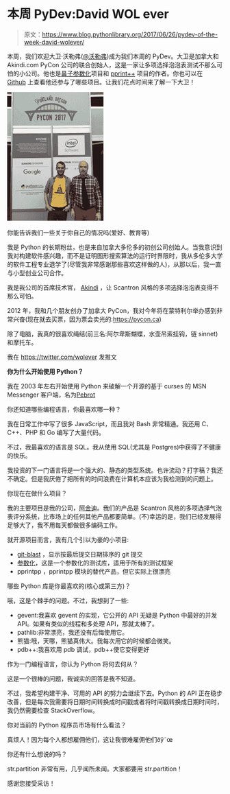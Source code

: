 # 本周 PyDev:David WOL ever

> 原文：<https://www.blog.pythonlibrary.org/2017/06/26/pydev-of-the-week-david-wolever/>

本周，我们欢迎大卫·沃勒弗([@沃勒弗](https://twitter.com/wolever))成为我们本周的 PyDev。大卫是加拿大和 Akindi.com PyCon 公司的联合创始人，这是一家让多项选择泡泡表测试不那么可怕的小公司。他也是[鼻子参数化](https://pypi.python.org/pypi/nose-parameterized)项目和 [pprint++](https://github.com/wolever/pprintpp) 项目的作者。你也可以在 [Github](https://github.com/wolever) 上查看他还参与了哪些项目。让我们花点时间来了解一下大卫！

![](img/ead716bd735983f308248583aa7917fb.png)

你能告诉我们一些关于你自己的情况吗(爱好、教育等)

我是 Python 的长期粉丝，也是来自加拿大多伦多的初创公司创始人。当我意识到我对构建软件感兴趣，而不是证明图形搜索算法的运行时界限时，我从多伦多大学的软件工程专业退学了(尽管我非常感谢那些喜欢这样做的人)，从那以后，我一直与小型创业公司合作。

我是我公司的首席技术官， [Akindi](https://akindi.com) ，让 Scantron 风格的多项选择泡泡表变得不那么可怕。

2012 年，我和几个朋友创办了加拿大 PyCon，我对今年将在蒙特利尔举办感到非常兴奋(现在就去买票，因为票会卖光的:https://pycon.ca)

除了电脑，我真的很喜欢绳结(前三名:阿尔卑斯蝴蝶，水壶吊索挂钩，链 sinnet)和摩托车。

我在 https://twitter.com/wolever 发推文

**你为什么开始使用 Python？**

我在 2003 年左右开始使用 Python 来破解一个开源的基于 curses 的 MSN Messenger 客户端，名为[Pebrot](http://pebrot.sourceforge.net/)

你还知道哪些编程语言，你最喜欢哪一种？

我在日常工作中写了很多 JavaScript，而且我对 Bash 非常精通。我还用 C、C++、PHP 和 Go 编写了大量代码。

不过，我最喜欢的语言是 SQL。我从使用 SQL(尤其是 Postgres)中获得了不健康的快乐。

我投资的下一门语言将是一个强大的、静态的类型系统。也许流动？打字稿？我还不确定。但是我厌倦了把所有的时间浪费在计算机本应该为我检测到的问题上。

你现在在做什么项目？

我的主要项目是我的公司，[阿金迪](https://akindi.com)。我们的产品是 Scantron 风格的多项选择气泡表评分系统，比市场上的任何其他产品都要简单。(不)幸运的是，我们已经发展得足够大了，我不用每天都做很多编码工作。

就开源项目而言，我有几个引以为豪的小项目:

*   [git-blast](https://github.com/wolever/git-blast) ，显示按最后提交日期排序的 git 提交
*   [参数化](https://github.com/wolever/parameterized)，这是一个参数化的测试库，适用于所有的测试框架
*   pprintpp ，pprintpp 模块的替代产品，但它实际上很漂亮

哪些 Python 库是你最喜欢的(核心或第三方)？

哦，这是个棘手的问题。不过，我想到了一些:

*   gevent:我喜欢 gevent 的实现，它公开的 API 无疑是 Python 中最好的并发 API。如果有类似的线程和多处理 API，那就太棒了。
*   pathlib:非常漂亮，我还没有后悔使用它。
*   熊猫:哦，天哪，熊猫真伟大。我每次用它的时候都会微笑。
*   pdb++:我喜欢用 pdb 调试，pdb++使它变得更好

作为一门编程语言，你认为 Python 将何去何从？

这是一个很棒的问题，我诚实的回答是我不知道。

不过，我希望构建干净、可用的 API 的努力会继续下去。Python 的 API 正在稳步改善，但是每次我需要将日期时间转换成时间戳或者将时间戳转换成日期时间时，我仍然需要检查 StackOverflow。

你对当前的 Python 程序员市场有什么看法？

真烦人！因为每个人都想雇佣他们，这让我很难雇佣他们ðÿ˜œ

你还有什么想说的吗？

str.partition 非常有用，几乎闻所未闻。大家都要用 str.partition！

感谢您接受采访！